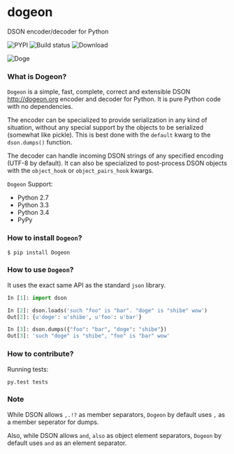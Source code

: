 dogeon
======

DSON encoder/decoder for Python

![PYPI](http://img.shields.io/pypi/v/Dogeon.svg)
![Build status](http://img.shields.io/travis/soasme/dogeon.svg)
![Download](http://img.shields.io/pypi/dm/Dogeon.svg)

![Doge](http://dogeon.org/doge.gif)


### What is Dogeon?

`Dogeon` is a simple, fast, complete, correct and extensible DSON <http://dogeon.org>
encoder and decoder for Python.  It is pure Python code with no dependencies.

The encoder can be specialized to provide serialization in any kind of situation,
without any special support by the objects to be serialized (somewhat like pickle).
This is best done with the `default` kwarg to the `dson.dumps()` function.

The decoder can handle incoming DSON strings of any specified encoding
(UTF-8 by default). It can also be specialized to post-process DSON objects with
the `object_hook` or `object_pairs_hook` kwargs.

`Dogeon` Support:

* Python 2.7
* Python 3.3
* Python 3.4
* PyPy

### How to install `Dogeon`?

    $ pip install Dogeon

### How to use `Dogeon`?

It uses the exact same API as the standard `json` library.

```python
In [1]: import dson

In [2]: dson.loads('such "foo" is "bar". "doge" is "shibe" wow')
Out[2]: {u'doge': u'shibe', u'foo': u'bar'}

In [3]: dson.dumps({"foo": "bar", "doge": "shibe"})
Out[3]: 'such "doge" is "shibe", "foo" is "bar" wow'
```

### How to contribute?

Running tests:

    py.test tests

### Note

While DSON allows `,.!?` as member separators, `Dogeon` by default uses `,` as
a member seperator for dumps.

Also, while DSON allows `and`, `also` as object element separators, `Dogeon` by
default uses `and` as an element separator.
